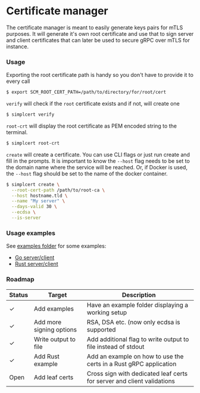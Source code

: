 # Certificate manager

The certificate manager is meant to easily generate keys pairs for mTLS purposes. It will generate
it's own root certificate and use that to sign server and client certificates that can later be used
to secure gRPC over mTLS for instance.

### Usage

Exporting the root certificate path is handy so you don't have to provide it to every call
```bash
$ export SCM_ROOT_CERT_PATH=/path/to/directory/for/root/cert
````

`verify` will check if the `root` certificate exists and if not, will create one 
```bash
$ simplcert verify
```

`root-crt` will display the root certificate as PEM encoded string to the terminal.
```bash
$ simplcert root-crt
```

`create` will create a certificate. You can use CLI flags or just run create and fill in 
the prompts. It is important to know the `--host` flag needs to be set to the domain name 
where the service will be reached. Or, if Docker is used, the `--host` flag should be set 
to the name of the docker container.
```bash
$ simplcert create \
  --root-cert-path /path/to/root-ca \
  --host hostname.tld \
  --name "My server" \
  --days-valid 30 \
  --ecdsa \
  --is-server
```

### Usage examples

See [examples folder](examples) for some examples:

- [Go server/client](examples/go-server-client)
- [Rust server/client](examples/rust-server-client)

### Roadmap

| Status  | Target                   | Description                                                            |
|---------|--------------------------|------------------------------------------------------------------------|
| &check; | Add examples             | Have an example folder displaying a working setup                      |
| &check; | Add more signing options | RSA, DSA etc. (now only ecdsa is supported                             |
| &check; | Write output to file     | Add additional flag to write output to file instead of stdout          | 
| &check; | Add Rust example         | Add an example on how to use the certs in a Rust gRPC application      |
| Open    | Add leaf certs           | Cross sign with dedicated leaf certs for server and client validations |
